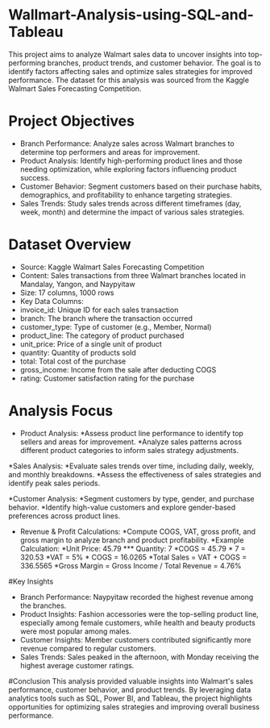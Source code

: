 # Wallmart-Analysis-using-SQL-and-Tableau
This project aims to analyze Walmart sales data to uncover insights into top-performing branches, product trends, and customer behavior. The goal is to identify factors affecting sales and optimize sales strategies for improved performance. The dataset for this analysis was sourced from the Kaggle Walmart Sales Forecasting Competition.

# Project Objectives
* Branch Performance: Analyze sales across Walmart branches to determine top performers and areas for improvement.
* Product Analysis: Identify high-performing product lines and those needing optimization, while exploring factors influencing product success.
* Customer Behavior: Segment customers based on their purchase habits, demographics, and profitability to enhance targeting strategies.
* Sales Trends: Study sales trends across different timeframes (day, week, month) and determine the impact of various sales strategies.
# Dataset Overview
* Source: Kaggle Walmart Sales Forecasting Competition
* Content: Sales transactions from three Walmart branches located in Mandalay, Yangon, and Naypyitaw
* Size: 17 columns, 1000 rows
* Key Data Columns:
* invoice_id: Unique ID for each sales transaction
* branch: The branch where the transaction occurred
* customer_type: Type of customer (e.g., Member, Normal)
* product_line: The category of product purchased
* unit_price: Price of a single unit of product
* quantity: Quantity of products sold
* total: Total cost of the purchase
* gross_income: Income from the sale after deducting COGS
* rating: Customer satisfaction rating for the purchase
# Analysis Focus
* Product Analysis:
  *Assess product line performance to identify top sellers and areas for improvement.
  *Analyze sales patterns across different product categories to inform sales strategy adjustments.

*Sales Analysis:
  *Evaluate sales trends over time, including daily, weekly, and monthly breakdowns.
  *Assess the effectiveness of sales strategies and identify peak sales periods.

*Customer Analysis:
  *Segment customers by type, gender, and purchase behavior.
  *Identify high-value customers and explore gender-based preferences across product lines.

* Revenue & Profit Calculations:
  *Compute COGS, VAT, gross profit, and gross margin to analyze branch and product profitability.
  *Example Calculation:
  *Unit Price: 45.79
  *** Quantity: 7
  *COGS = 45.79 * 7 = 320.53
  *VAT = 5% * COGS = 16.0265
  *Total Sales = VAT + COGS = 336.5565
  *Gross Margin = Gross Income / Total Revenue = 4.76%
  
#Key Insights
* Branch Performance: Naypyitaw recorded the highest revenue among the branches.
* Product Insights: Fashion accessories were the top-selling product line, especially among female customers, while health and beauty products were most popular among males.
* Customer Insights: Member customers contributed significantly more revenue compared to regular customers.
* Sales Trends: Sales peaked in the afternoon, with Monday receiving the highest average customer ratings.
  
#Conclusion
This analysis provided valuable insights into Walmart's sales performance, customer behavior, and product trends. By leveraging data analytics tools such as SQL, Power BI, and Tableau, the project highlights opportunities for optimizing sales strategies and improving overall business performance.
